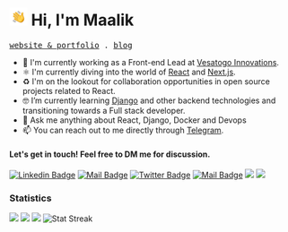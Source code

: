 ﻿<h1 class="flex"><img src="./wave.gif" width="32" />&nbsp;Hi, I'm Maalik</h1>

<p align="left">
  <samp>
    <a href="https://maalik.dev" target='_blank'>website & portfolio</a> .
    <a href="https://maalik.dev/blog" target='_blank'>blog</a> 
  </samp>
</p>

- 🏢 I'm currently working as a Front-end Lead at [Vesatogo Innovations](https://www.linkedin.com/company/vesatogo).
- ⚛️ I'm currently diving into the world of [React](https://reactjs.org) and [Next.js](https://nextjs.org).
- ♻️ I'm on the lookout for collaboration opportunities in open source projects related to React.
- 🤓 I’m currently learning [Django](https://www.djangoproject.com/start/overview/) and other backend technologies and transitioning towards a Full stack developer.
- 💬 Ask me anything about React, Django, Docker and Devops
- 📫 You can reach out to me directly through [Telegram](https://t.me/MalikBagwala).

#### Let's get in touch! Feel free to DM me for discussion.

[![Linkedin Badge](https://img.shields.io/badge/-Malik%20Bagwala-0e76a8?style=flat&labelColor=0e76a8&logo=linkedin&logoColor=white)](https://www.linkedin.com/in/malikbagwala/)
[![Mail Badge](https://img.shields.io/badge/-MalikBagwala-d62976?style=flat&labelColor=d62976&logo=threads&logoColor=white)](https://threads.net/the_insane_bagwala)
[![Twitter Badge](https://img.shields.io/badge/-@MalikBagwala-1ca0f1?style=flat&labelColor=1ca0f1&logo=twitter&logoColor=white&link=https://twitter.com/MalikBagwala)](https://twitter.com/MalikBagwala)
[![Mail Badge](https://img.shields.io/badge/-hello@maalik.dev-c0392b?style=flat&labelColor=c0392b&logo=gmail&logoColor=white)](mailto:hello@maalik.dev)
[![](https://komarev.com/ghpvc/?username=MalikBagwala&color=blue&label=Profile%20Views)](https://github.com/MalikBagwala/MalikBagwala)
[![](https://img.shields.io/github/followers/MalikBagwala?label=GitHub%20Followers)](https://github.com/MalikBagwala?tab=followers)
<br />

### Statistics

<span><img height="150"  src="https://github-readme-stats.vercel.app/api/top-langs/?username=MalikBagwala&layout=compact&theme=shades-of-purple&hide=php&langs_count=6" /></span>
<span><a href="https://wakatime.com/@MalikBagwala"><img height="150" src="https://github-readme-stats.vercel.app/api/wakatime?username=MalikBagwala&layout=compact&theme=shades-of-purple&langs_count=6" /></a></span>
<span><a href="https://github.com/MalikBagwala?tab=repositories&q=&type=&language=&sort=stargazers"><img height="150" src="https://github-readme-stats.vercel.app/api?username=MalikBagwala&show_icons=true&theme=shades-of-purple&count_private=true&hide=contribs" /></a></span>
<span><img src="https://github-readme-streak-stats.herokuapp.com/?user=MalikBagwala&theme=shades-of-purple" height="150" alt="Stat Streak" /></span>
